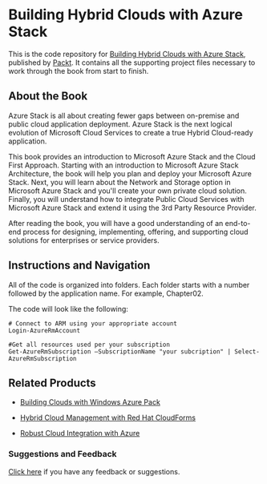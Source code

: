 # Building Hybrid Clouds with Azure Stack
This is the code repository for [Building Hybrid Clouds with Azure Stack](https://www.packtpub.com/virtualization-and-cloud/building-hybrid-clouds-azure-stack?utm_source=github&utm_medium=repository&utm_campaign=9781786466297), published by [Packt](https://www.packtpub.com/?utm_source=github). It contains all the supporting project files necessary to work through the book from start to finish.
## About the Book
Azure Stack is all about creating fewer gaps between on-premise and public cloud application deployment. Azure Stack is the next logical evolution of Microsoft Cloud Services to create a true Hybrid Cloud-ready application.

This book provides an introduction to Microsoft Azure Stack and the Cloud First Approach. Starting with an introduction to Microsoft Azure Stack Architecture, the book will help you plan and deploy your Microsoft Azure Stack. Next, you will learn about the Network and Storage option in Microsoft Azure Stack and you'll create your own private cloud solution. Finally, you will understand how to integrate Public Cloud Services with Microsoft Azure Stack and extend it using the 3rd Party Resource Provider.

After reading the book, you will have a good understanding of an end-to-end process for designing, implementing, offering, and supporting cloud solutions for enterprises or service providers.

## Instructions and Navigation
All of the code is organized into folders. Each folder starts with a number followed by the application name. For example, Chapter02.



The code will look like the following:
```
# Connect to ARM using your appropriate account
Login-AzureRmAccount

#Get all resources used per your subscription
Get-AzureRmSubscription –SubscriptionName "your subcription" | Select-AzureRmSubscription
```



## Related Products
* [Building Clouds with Windows Azure Pack](https://www.packtpub.com/virtualization-and-cloud/building-clouds-windows-azure-pack?utm_source=github&utm_medium=repository&utm_campaign=9781785882470)

* [Hybrid Cloud Management with Red Hat CloudForms](https://www.packtpub.com/virtualization-and-cloud/hybrid-cloud-management-red-hat-cloudforms?utm_source=github&utm_medium=repository&utm_campaign=9781785283574)

* [Robust Cloud Integration with Azure](https://www.packtpub.com/virtualization-and-cloud/robust-cloud-integration-azure?utm_source=github&utm_medium=repository&utm_campaign=9781786465573)

### Suggestions and Feedback
[Click here](https://docs.google.com/forms/d/e/1FAIpQLSe5qwunkGf6PUvzPirPDtuy1Du5Rlzew23UBp2S-P3wB-GcwQ/viewform) if you have any feedback or suggestions.
